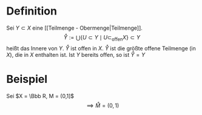 # Definition
Sei $Y \subset X$ eine [[Teilmenge - Obermenge|Teilmenge]].
$$\mathring Y:= \bigcup \{U \subset Y \mid U \subset_{\text{offen}} X\} \subset Y$$
heißt das Innere von $Y$. $\mathring Y$ ist offen in $X$. 
$\mathring Y$ ist die größte offene Teilmenge (in $X$), die in $X$ enthalten ist. Ist $Y$ bereits offen, so ist $\mathring Y = Y$ 
# Beispiel
Sei $X = \Bbb R, M = (0,1]$
$$\implies \mathring M = (0,1)$$